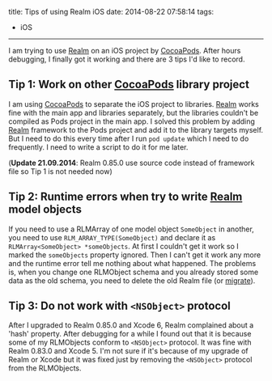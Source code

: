 title: Tips of using Realm iOS
date: 2014-08-22 07:58:14
tags:
- iOS
---
I am trying to use [Realm](http://realm.io/) on an iOS project by [CocoaPods](http://cocoapods.org/). After hours debugging, I finally got it working and there are 3 tips I'd like to record.

## Tip 1: Work on other [CocoaPods](http://cocoapods.org/) library project

I am using [CocoaPods](http://cocoapods.org/) to separate the iOS project to libraries. [Realm](http://realm.io/) works fine with the main app and libraries separately, but the libraries couldn't be compiled as Pods project in the main app. I solved this problem by adding [Realm](http://realm.io/) framework to the Pods project and add it to the library targets myself. But I need to do this every time after I run `pod update` which I need to do frequently. I need to write a script to do it for me later.

(**Update 21.09.2014**: Realm 0.85.0 use source code instead of framework file so Tip 1 is not needed now)

## Tip 2: Runtime errors when try to write [Realm](http://realm.io/) model objects

If you need to use a RLMArray of one model object `SomeObject` in another, you need to use `RLM_ARRAY_TYPE(SomeObject)` and declare it as `RLMArray<SomeObject> *someObjects`. At first I couldn't get it work so I marked the `someObjects` property ignored. Then I can't get it work any more and the runtime error tell me nothing about what happened. The problems is, when you change one RLMObject schema and you already stored some data as the old schema, you need to delete the old Realm file (or [migrate](http://realm.io/docs/cocoa/0.83.0/#migrations)).

## Tip 3: Do not work with `<NSObject>` protocol

After I upgraded to Realm 0.85.0 and Xcode 6, Realm complained about a 'hash' property. After debugging for a while I found out that it is because some of my RLMObjects conform to `<NSObject>` protocol. It was fine with Realm 0.83.0 and Xcode 5. I'm not sure if it's because of my upgrade of Realm or Xcode but it was fixed just by removing the `<NSObject>` protocol from the RLMObjects.
